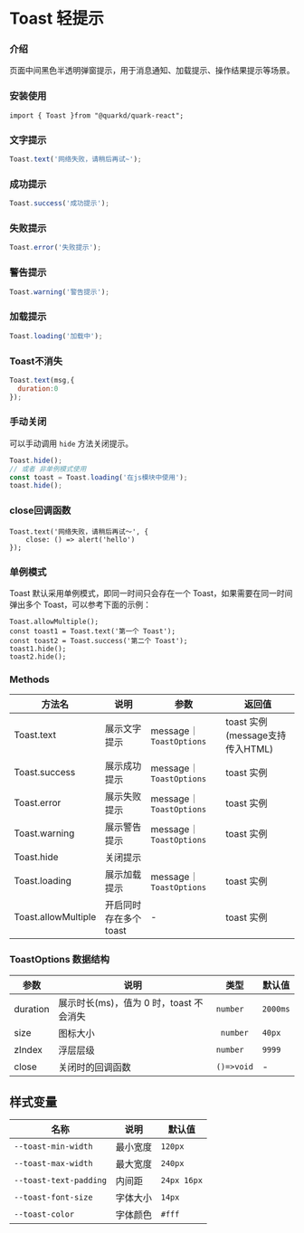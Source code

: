 # Toast 轻提示

### 介绍

页面中间黑色半透明弹窗提示，用于消息通知、加载提示、操作结果提示等场景。

### 安装使用

```tsx
import { Toast }from "@quarkd/quark-react";
```

### 文字提示
```javascript
Toast.text('网络失败，请稍后再试~');
```

### 成功提示

```javascript
Toast.success('成功提示');
```

### 失败提示

```javascript
Toast.error('失败提示');
```

### 警告提示

```javascript
Toast.warning('警告提示');
```

### 加载提示

```javascript
Toast.loading('加载中');
```

### Toast不消失

```javascript
Toast.text(msg,{
  duration:0
});
```
### 手动关闭

可以手动调用 `hide` 方法关闭提示。
```js
Toast.hide();
// 或者 非单例模式使用
const toast = Toast.loading('在js模块中使用');
toast.hide();
```

### close回调函数

```tsx
Toast.text('网络失败，请稍后再试～', {
    close: () => alert('hello')
});
```
### 单例模式
Toast 默认采用单例模式，即同一时间只会存在一个 Toast，如果需要在同一时间弹出多个 Toast，可以参考下面的示例：
```tsx
Toast.allowMultiple();
const toast1 = Toast.text('第一个 Toast');
const toast2 = Toast.success('第二个 Toast');
toast1.hide();
toast2.hide();
```


### Methods

| 方法名                    | 说明                                                                    | 参数            | 返回值     |
| ------------------------- | ----------------------------------------------------------------------- | --------------- | ---------- |
| Toast.text                | 展示文字提示                                                            |  message｜ `ToastOptions` | toast 实例(message支持传入HTML) |
| Toast.success             | 展示成功提示                                                            | message｜ `ToastOptions`| toast 实例 |
| Toast.error                | 展示失败提示                                                            | message｜ `ToastOptions`| toast 实例 |
| Toast.warning                | 展示警告提示                                                            | message｜ `ToastOptions` | toast 实例 |
| Toast.hide                | 关闭提示                                                                |    |        |
| Toast.loading             | 展示加载提示                                                            | message｜ `ToastOptions` | toast 实例 |
| Toast.allowMultiple  | 开启同时存在多个 toast | -|  toast 实例
### ToastOptions 数据结构

| 参数         | 说明                             | 类型   |默认值 |
|--------------|----------------------------------|--------| -----|
| duration     | 展示时长(ms)，值为 0 时，toast 不会消失                    |       `number`   | `2000ms` |
| size     |         图标大小         |      ` number`   | `40px` |
| zIndex     |         浮层层级         |       `number`   | `9999` |
| close     |         关闭时的回调函数         |       `()=>void`   | - |

## 样式变量

| 名称         | 说明                             | 默认值   |
|--------------|----------------------------------|--------|
| `--toast-min-width`     | 最小宽度                       |    `120px`      |
| `--toast-max-width`      | 最大宽度                   |       `240px`   |
| `--toast-text-padding`     | 内间距                     |      `24px 16px`    |
| `--toast-font-size`     | 字体大小                      |        `14px`  |
| `--toast-color`     | 字体颜色                     |       ` #fff ` |
